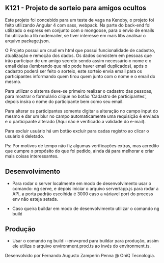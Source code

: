 ## K121 - Projeto de sorteio para amigos ocultos

Este projeto foi concebido para um teste de vaga na Kenoby, o projeto foi feito utilizando Angular 4 com sass, webpack. Na parte do back-end foi utilizado o express em conjunto com o mongoose, para o envio de emails foi utilizado a lib nodemailer, se tiver interesse em mais libs analisar o arquivo package.json.

O Projeto possui um crud em html que possui funcionalidade de cadastro, atualização e remoção dos dados. Os dados consistem em pessoas que irão participar de um amigo secreto sendo assim necessário o nome e o email delas (lembrando que não pode haver email duplicados), após o cadastro poderá ser feito o sorteio, este sorteio envia email para os participantes informando quem tirou quem junto com o nome e o email do mesmo.

Para utilizar o sistema deve-se primeiro realizar o cadastro das pessoas, para mostrar o formulário clique no botão 'Cadastro de participantes', depois insira o nome do participante bem como seu email.

Para alterar os participantes somente digitar a alteração no campo input do mesmo e dar um blur no campo automaticamente uma requisição é enviada e o participante alterado (Aqui não é verificado a validade do e-mail).

Para excluir usuário há um botão excluir para cadas registro ao clicar o usuário é deletado.

Ps: Por motivos de tempo não fiz algumas verificações extras, mas acredito que cumpre o propósito do que foi pedido, ainda dá para melhorar e criar mais coisas interessantes.

## Desenvolvimento

- Para rodar o server localmente em modo de desenvolvimento usar o comando: ng serve, e depois iniciar o arquivo
server/app.js para rodar a API, a porta padrão escolhida é 3000 caso a váriavel port do process env não esteja setada.

- Caso queira buildar em modo de desenvolvimento utilizar o comando ng build

## Produção

- Usar o comando ng build --env=prod para buildar para produção, assim ele utiliza o arquivo environment.prod.ts ao invés do environment.ts.

Desenvolvido por Fernando Augusto Zamperin Penna @ OniQ Tecnologia.
